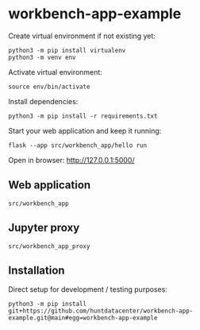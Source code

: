 # workbench-app-example

Create virtual environment if not existing yet:

```
python3 -m pip install virtualenv
python3 -m venv env
```

Activate virtual environment:

```
source env/bin/activate
```

Install dependencies:

```
python3 -m pip install -r requirements.txt
```

Start your web application and keep it running:

```
flask --app src/workbench_app/hello run
```

Open in browser: http://127.0.0.1:5000/

## Web application

```
src/workbench_app
```

## Jupyter proxy

```
src/workbench_app_proxy
```

## Installation

Direct setup for development / testing purposes:

```
python3 -m pip install git+https://github.com/huntdatacenter/workbench-app-example.git@main#egg=workbench-app-example
```

